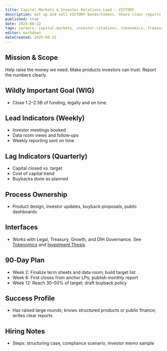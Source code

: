 ```yaml
---
title: Capital Markets & Investor Relations Lead — VICTORY
description: Set up and sell VICTORY bonds/tokens. Share clear reports. Run buybacks.
published: true
date: 2025-08-22
tags: careers, capital-markets, investor-relations, tokenomics, treasury
editor: markdown
dateCreated: 2025-08-22
---
```


## Mission & Scope
Help raise the money we need. Make products investors can trust. Report the numbers clearly.

## Wildly Important Goal (WIG)
- Close $1.2–$2.5B of funding, legally and on time.

## Lead Indicators (Weekly)
- Investor meetings booked
- Data room views and follow‑ups
- Weekly reporting sent on time

## Lag Indicators (Quarterly)
- Capital closed vs. target
- Cost of capital trend
- Buybacks done as planned

## Process Ownership
- Product design, investor updates, buyback proposals, public dashboards

## Interfaces
- Works with Legal, Treasury, Growth, and DIH Governance. See [Tokenomics](../strategy/1-percent-treaty/victory-bonds-tokenomics.md) and [Investment Thesis](../economic-models/victory-bond-investment-thesis.md).

## 90‑Day Plan
- Week 2: Finalize term sheets and data room; build target list
- Week 6: First closes from anchor LPs; publish monthly report
- Week 12: Reach 30–50% of target; draft buyback policy

## Success Profile
- Has raised large rounds; knows structured products or public finance; writes clear reports

## Hiring Notes
- Steps: structuring case, compliance scenario, investor memo sample


